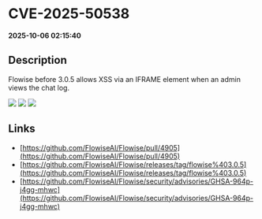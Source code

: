 # CVE-2025-50538

**2025-10-06 02:15:40**

## Description
Flowise before 3.0.5 allows XSS via an IFRAME element when an admin views the chat log.

![](https://img.shields.io/static/v1?label=Score&message=8.2&color=red)
![](https://img.shields.io/static/v1?label=Severity&message=HIGH&color=red)
![](https://img.shields.io/static/v1?label=CWE&message=XSS&color=green)

## Links
- [https://github.com/FlowiseAI/Flowise/pull/4905](https://github.com/FlowiseAI/Flowise/pull/4905)
- [https://github.com/FlowiseAI/Flowise/releases/tag/flowise%403.0.5](https://github.com/FlowiseAI/Flowise/releases/tag/flowise%403.0.5)
- [https://github.com/FlowiseAI/Flowise/security/advisories/GHSA-964p-j4gg-mhwc](https://github.com/FlowiseAI/Flowise/security/advisories/GHSA-964p-j4gg-mhwc)
